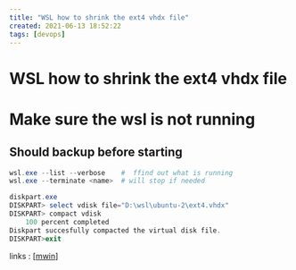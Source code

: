 ```yaml
---
title: "WSL how to shrink the ext4 vhdx file"
created: 2021-06-13 18:52:22
tags: [devops]
---
```


# WSL how to shrink the ext4 vhdx file

# **Make sure the wsl is not running**

## Should backup before starting

```powershell
wsl.exe --list --verbose  	#  ffind out what is running
wsl.exe --terminate <name>	# will stop if needed
```

```powershell
diskpart.exe
DISKPART> select vdisk file="D:\wsl\ubuntu-2\ext4.vhdx"
DISKPART> compact vdisk
	100 percent completed
Diskpart succesfully compacted the virtual disk file.
DISKPART>exit
```

links
: [[mwin]]



[//begin]: # "Autogenerated link references for markdown compatibility"
[mwin]: mwin.md "Mwin"
[//end]: # "Autogenerated link references"